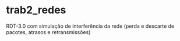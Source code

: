 # trab2_redes
RDT-3.0 com simulação de interferência da rede (perda e descarte de pacotes, atrasos e retransmissões)
